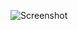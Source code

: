![Screenshot](https://raw.githubusercontent.com/Cryakl/Ultimate-RAT-Collection/refs/heads/main/Graybird/%e5%b0%8f%e8%8a%b1%e5%8c%a0%e6%8a%80%e6%9c%af%e8%ae%ba%e5%9d%9b/Screenshot.png)
